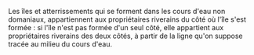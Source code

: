   
 Les îles et atterrissements qui se forment dans les cours d'eau non domaniaux, appartiennent aux propriétaires riverains du côté où l'île s'est formée : si l'île n'est pas formée d'un seul côté, elle appartient aux propriétaires riverains des deux côtés, à partir de la ligne qu'on suppose tracée au milieu du cours d'eau.  

  
